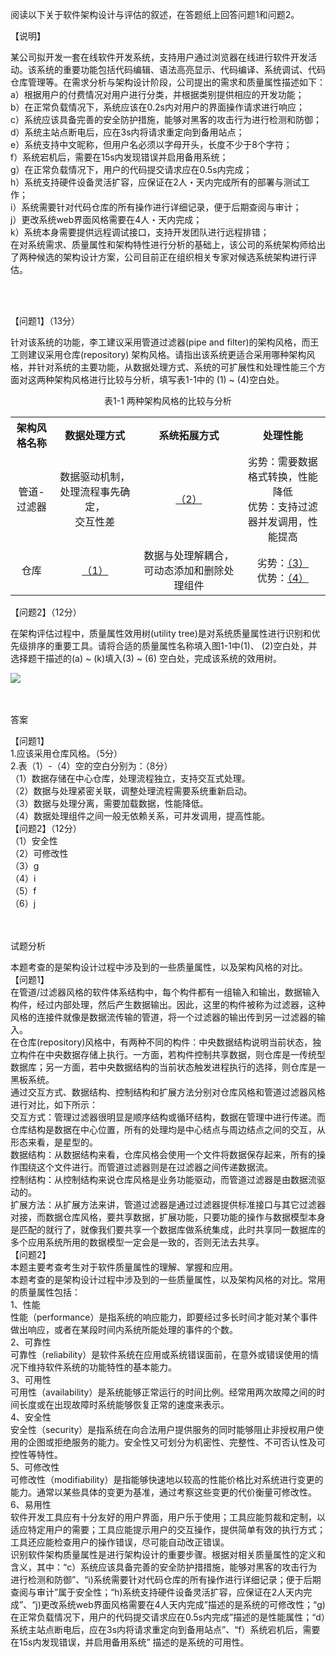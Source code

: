 <div class="detail lh2"><p>阅读以下关于软件架构设计与评估的叙述，在答题纸上回答问题1和问题2。</p><p>【说明】<br/></p><p>某公司拟开发一套在线软件开发系统，支持用户通过浏览器在线进行软件开发活动。该系统的重要功能包括代码编辑、语法高亮显示、代码编译、系统调试、代码仓库管理等。在需求分析与架构设计阶段，公司提出的需求和质量属性描述如下：<br/>a）根据用户的付费情况对用户进行分类，并根据类别提供相应的开发功能；<br/>b）在正常负载情况下，系统应该在0.2s内对用户的界面操作请求进行响应；<br/>c）系统应该具备完善的安全防护措施，能够对黑客的攻击行为进行检测和防御；<br/>d）系统主站点断电后，应在3s内将请求重定向到备用站点；<br/>e）系统支持中文昵称，但用户名必须以字母开头，长度不少于8个字符；<br/>f）系统宕机后，需要在15s内发现错误并启用备用系统；<br/>g）在正常负载情况下，用户的代码提交请求应在0.5s内完成；<br/>h）系统支持硬件设备灵活扩容，应保证在2人・天内完成所有的部署与测试工作；<br/>i）系统需要针对代码仓库的所有操作进行详细记录，便于后期查阅与审计；<br/>j）更改系统web界面风格需要在4人・天内完成；<br/>k）系统本身需要提供远程调试接口，支持开发团队进行远程排错；<br/>在对系统需求、质量属性和架构特性进行分析的基础上，该公司的系统架构师给出了两种候选的架构设计方案，公司目前正在组织相关专家对候选系统架构进行评估。</p><br/><br/><p>【问题1】（13分）<br/></p><p>针对该系统的功能，李工建议采用管道过滤器(pipe and filter)的架构风格，而王工则建议采用仓库(repository) 架构风格。请指出该系统更适合采用哪种架构风格，并针对系统的主要功能，从数据处理方式、系统的可扩展性和处理性能三个方面对这两种架构风格进行比较与分析，填写表1-1中的 (1) ~ (4)空白处。<br/></p><p style="text-align: center;">表1-1 两种架构风格的比较与分析<br/></p><table border="0" cellpadding="0" cellspacing="0" width="100%"><tbody><tr><th> 架构风格名称</th><th>数据处理方式 <br/></th><th>系统拓展方式 <br/></th><th>处理性能 <br/></th></tr><tr><td style="text-align: center;"> 管道-过滤器</td><td style="text-align: center;"> 数据驱动机制，处理流程事先确定，<br/>交互性差<br/></td><td style="text-align: center;"><span style="text-decoration: underline;"> （2）</span></td><td style="text-align: center;"> 劣势：需要数据格式转换，性能降低<br/> 优势：支持过滤器并发调用，性能提高<br/></td></tr><tr><td style="text-align: center;"> 仓库</td><td style="text-align: center;"><span style="text-decoration: underline;"> （1）</span></td><td style="text-align: center;"> 数据与处理解耦合，可动态添加和删除处理组件</td><td style="text-align: center;"> 劣势：<span style="text-decoration: underline;">（3）</span><br/> 优势：<span style="text-decoration: underline;">（4）</span><br/></td></tr></tbody></table><p></p><p>【问题2】（12分）<br/></p><p>在架构评估过程中，质量属性效用树(utility tree)是对系统质量属性进行识别和优先级排序的重要工具。请将合适的质量属性名称填入图1-1中(1)、 (2)空白处，并选择题干描述的(a) ~ (k)填入(3) ~ (6) 空白处，完成该系统的效用树。<br/></p><p><img src="https://img.kuaiwenyun.com/images/shiti/2020-11/862/LbYt3dxDRp.png" style="max-width:100%;"/><br/></p><br/><br/>答案<br/><p>【问题1】<br/>1.应该采用仓库风格。（5分）<br/>2.表（1）-（4）空的空白分别为：（8分）<br/>（1）数据存储在中心仓库，处理流程独立，支持交互式处理。<br/>（2）数据与处理紧密关联，调整处理流程需要系统重新启动。<br/>（3）数据与处理分离，需要加载数据，性能降低。<br/>（4）数据处理组件之间一般无依赖关系，可并发调用，提高性能。<br/>【问题2】（12分）<br/>（1）安全性<br/>（2）可修改性<br/>（3）g<br/>（4）i<br/>（5）f<br/>（6）j</p><br/><br/>试题分析<br/><p>本题考查的是架构设计过程中涉及到的一些质量属性，以及架构风格的对比。<br/>【问题1】 <br/>在管道/过滤器风格的软件体系结构中，每个构件都有一组输入和输出，数据输入构件，经过内部处理，然后产生数据输出。因此，这里的构件被称为过滤器，这种风格的连接件就像是数据流传输的管道，将一个过滤器的输出传到另一过滤器的输入。<br/>在仓库(repository)风格中，有两种不同的构件：中央数据结构说明当前状态，独立构件在中央数据存储上执行。一方面，若构件控制共享数据，则仓库是一传统型数据库；另一方面，若中央数据结构的当前状态触发进程执行的选择，则仓库是一黑板系统。<br/>通过交互方式、数据结构、控制结构和扩展方法分别对仓库风格和管道过滤器风格进行对比，如下所示：<br/>交互方式：管理过滤器很明显是顺序结构或循环结构，数据在管理中进行传递。而仓库结构是数据在中心位置，所有的处理均是中心结点与周边结点之间的交互，从形态来看，是星型的。<br/>数据结构：从数据结构来看，仓库风格会使用一个文件将数据保存起来，所有的操作围绕这个文件进行。而管道过滤器则是在过滤器之间传递数据流。<br/>控制结构：从控制结构来说仓库风格是业务功能驱动，而管道过滤器是由数据流驱动的。<br/>扩展方法：从扩展方法来讲，管道过滤器是通过过滤器提供标准接口与其它过滤器对接，而数据仓库风格，要共享数据，扩展功能，只要功能的操作与数据模型本身是匹配的就行了，就像我们要共享一个数据库做系统集成，此时共享同一数据库的多个应用系统所用的数据模型一定会是一致的，否则无法去共享。<br/>【问题2】<br/>本题主要考查考生对于软件质量属性的理解、掌握和应用。<br/>本题考查的是架构设计过程中涉及到的一些质量属性，以及架构风格的对比。常用的质量属性包括：<br/>1、性能<br/>性能（performance）是指系统的响应能力，即要经过多长时间才能对某个事件做出响应，或者在某段时间内系统所能处理的事件的个数。<br/>2、可靠性<br/>可靠性（reliability）是软件系统在应用或系统错误面前，在意外或错误使用的情况下维持软件系统的功能特性的基本能力。<br/>3、可用性<br/>可用性（availability）是系统能够正常运行的时间比例。经常用两次故障之间的时间长度或在出现故障时系统能够恢复正常的速度来表示。<br/>4、安全性<br/>安全性（security）是指系统在向合法用户提供服务的同时能够阻止非授权用户使用的企图或拒绝服务的能力。安全性又可划分为机密性、完整性、不可否认性及可控性等特性。<br/>5、可修改性<br/>可修改性（modifiability）是指能够快速地以较高的性能价格比对系统进行变更的能力。通常以某些具体的变更为基准，通过考察这些变更的代价衡量可修改性。<br/>6、易用性<br/>软件开发工具应有十分友好的用户界面，用户乐于使用；工具应能剪裁和定制，以适应特定用户的需要；工具应能提示用户的交互操作，提供简单有效的执行方式；工具还应能检查用户的操作错误，尽可能自动改正错误。<br/> 识别软件架构质量属性是进行架构设计的重要步骤。根据对相关质量属性的定义和含义，其中：“c）系统应该具备完善的安全防护措措施，能够对黑客的攻击行为进行检测和防御”、“i)系统需要针对代码仓库的所有操作进行详细记录；便于后期查阅与审计”属于安全性；“h)系统支持硬件设备灵活扩容，应保证在2人天内完成”、“j)更改系统web界面风格需要在4人天内完成”描述的是系统的可修改性；“g)在正常负载情况下，用户的代码提交请求应在0.5s内完成”描述的是性能属性；“d）系统主站点断电后，应在3s内将请求重定向到备用站点”、“f）系统宕机后，需要在15s内发现错误，并启用备用系统” 描述的是系统的可用性。<br/></p></div>